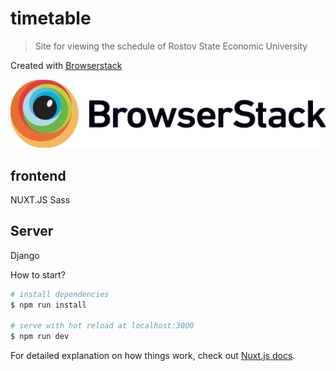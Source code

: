 # timetable

> Site for viewing the schedule of Rostov State Economic University


Created with [Browserstack](https://www.browserstack.com/)

![Alt text](Browserstack-logo@2x.png "Browserstack Logo")

## frontend
NUXT.JS
Sass

## Server
 Django
 
How to start?
``` bash
# install dependencies
$ npm run install

# serve with hot reload at localhost:3000
$ npm run dev
```

For detailed explanation on how things work, check out [Nuxt.js docs](https://nuxtjs.org).
